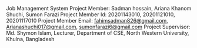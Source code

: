 Job Management System
Project Member: Sadman hossain, Ariana Khanom Shuchi, Sumon Farazi
Project Member Id: 20201143010, 20201121010, 20201117010
Project Member Email: fahimsadman826@gmail.com, Arianashuchi017@gmail.com, sumonfarazi6@gmail.com
Project Supervisor: Md. Shymon Islam, Lecturer, Department of CSE, North Western University, Khulna, Bangladesh

